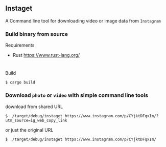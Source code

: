 ## Instaget

A Command line tool for downloading video or image data from `Instagram`

### Build binary from source
Requirements
- Rust https://www.rust-lang.org/

# 

Build
```shell
$ cargo build
```

### Download `photo` or `video` with simple command line tools

download from shared URL
```shell
$ ./target/debug/instaget https://www.instagram.com/p/CYjktDFqxIm/?utm_source=ig_web_copy_link
```

or just the original URL
```shell
$ ./target/debug/instaget https://www.instagram.com/p/CYjktDFqxIm/
```